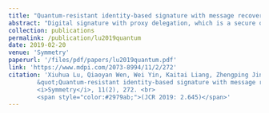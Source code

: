 ```yaml
---
title: "Quantum-resistant identity-based signature with message recovery and proxy delegation"
abstract: "Digital signature with proxy delegation, which is a secure ownership enforcement tool, allows an original signer to delegate signature rights to a third party called proxy, so that the proxy can sign messages on behalf of the original signer. Many real-world applications make use of this secure mechanism, e.g., digital property transfer. A traditional digital signature mechanism is required to bind a message and its signature together for verification. This may yield extra cost in bandwidth while the sizes of message and signature are relatively huge. Message recovery signature, enabling to reduce the cost of bandwidth, embeds a message into the corresponding signature; therefore, only the signature will be transmitted to the verifier and the message can further be recovered from the signature. In this paper, we, for the first time, propose a novel digital signature scheme in the identity-based context with proxy delegation and message recovery features and, more importantly, our scheme is quantum resistant, in a particular lattice-based signature. Our scheme achieves delegation information and signature existential unforgeability against adaptive chosen warrant and identity. Compared with the seminal lattice-based message recovery signature, our scheme is independent from public key infrastructure, realizes delegation transfer of signature rights, and compresses signature length ulteriorly. To the best of our knowledge, this paper is the first of its type."
collection: publications
permalink: /publication/lu2019quantum
date: 2019-02-20
venue: 'Symmetry'
paperurl: '/files/pdf/papers/lu2019quantum.pdf'
link: 'https://www.mdpi.com/2073-8994/11/2/272'
citation: 'Xiuhua Lu, Qiaoyan Wen, Wei Yin, Kaitai Liang, Zhengping Jin, Emmanouil Panaousis, Jiageng Chen (2019). 
		&quot;Quantum-resistant identity-based signature with message recovery and proxy delegation. &quot;
		<i>Symmetry</i>, 11(2), 272. <br>
		<span style="color:#2979ab;">(JCR 2019: 2.645)</span>'
---
```

